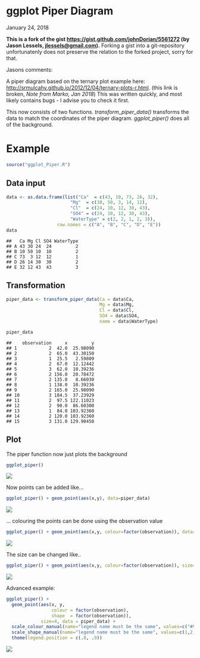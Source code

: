 ggplot Piper Diagram
================
January 24, 2018

**This is a fork of the gist <https://gist.github.com/johnDorian/5561272> (by Jason Lessels, <jlessels@gmail.com>).** Forking a gist into a git-repository unfortunatenly does not preserve the relation to the forked project, sorry for that.

Jasons comments:

A piper diagram based on the ternary plot example here: <http://srmulcahy.github.io/2012/12/04/ternary-plots-r.html>. (this link is broken, *Note from Marko, Jan 2018*) This was written quickly, and most likely contains bugs - I advise you to check it first.

This now consists of two functions. *transform\_piper\_data()* transforms the data to match the coordinates of the piper diagram. *ggplot\_piper()* does all of the background.

Example
=======

``` r
source("ggplot_Piper.R")
```

Data input
----------

``` r
data <- as.data.frame(list("Ca"  = c(43, 10, 73, 26, 32),
                        "Mg"  = c(30, 50, 3, 14, 12),
                        "Cl"  = c(24, 10, 12, 30, 43),
                        "SO4" = c(24, 10, 12, 30, 43),
                        "WaterType" = c(2, 2, 1, 2, 3)),
                   row.names = c("A", "B", "C", "D", "E"))
data
```

    ##   Ca Mg Cl SO4 WaterType
    ## A 43 30 24  24         2
    ## B 10 50 10  10         2
    ## C 73  3 12  12         1
    ## D 26 14 30  30         2
    ## E 32 12 43  43         3

Transformation
--------------

``` r
piper_data <- transform_piper_data(Ca = data$Ca,
                                   Mg = data$Mg,
                                   Cl = data$Cl,
                                   SO4 = data$SO4,
                                   name = data$WaterType)

piper_data
```

    ##    observation     x         y
    ## 1            2  42.0  25.98090
    ## 2            2  65.0  43.30150
    ## 3            1  25.5   2.59809
    ## 4            2  67.0  12.12442
    ## 5            3  62.0  10.39236
    ## 6            2 156.0  20.78472
    ## 7            2 135.0   8.66030
    ## 8            1 138.0  10.39236
    ## 9            2 165.0  25.98090
    ## 10           3 184.5  37.23929
    ## 11           2  97.5 122.11023
    ## 12           2  90.0  86.60300
    ## 13           1  84.0 103.92360
    ## 14           2 120.0 103.92360
    ## 15           3 131.0 129.90450

Plot
----

The piper function now just plots the background

``` r
ggplot_piper()
```

![](README_files/figure-markdown_github/basePlot-1.png)

Now points can be added like...

``` r
ggplot_piper() + geom_point(aes(x,y), data=piper_data)
```

![](README_files/figure-markdown_github/withPoints-1.png)

... colouring the points can be done using the observation value

``` r
ggplot_piper() + geom_point(aes(x,y, colour=factor(observation)), data=piper_data)
```

![](README_files/figure-markdown_github/withColouredPoints-1.png)

The size can be changed like..

``` r
ggplot_piper() + geom_point(aes(x,y, colour=factor(observation)), size=4, data=piper_data)
```

![](README_files/figure-markdown_github/withColouredResizedPoints-1.png)

Advanced example:

``` r
ggplot_piper() + 
  geom_point(aes(x, y,
                 colour = factor(observation),
                 shape  = factor(observation)), 
             size=4, data = piper_data) + 
  scale_colour_manual(name="legend name must be the same", values=c("#999999", "#E69F00", "#56B4E9"), labels=c("Control", "Treatment 1", "Treatment 2")) +
  scale_shape_manual(name="legend name must be the same", values=c(1,2,3), labels=c("Control", "Treatment 1", "Treatment 2")) +
  theme(legend.position = c(.8, .9))
```

![](README_files/figure-markdown_github/advanced-1.png)
